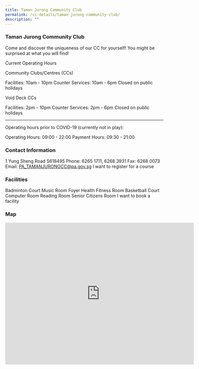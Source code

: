 ```yaml
---
title: Taman Jurong Community Club
permalink: /cc-details/taman-jurong-community-club/
description: ""
---
```

### Taman Jurong Community Club


Come and discover the uniqueness of our CC for yourself! You might be surprised at what you will find!

Current Operating Hours

Community Clubs/Centres (CCs)

Facilities: 10am - 10pm
Counter Services: 10am - 6pm
Closed on public holidays

Void Deck CCs

Facilities: 2pm - 10pm
Counter Services: 2pm - 6pm
Closed on public holidays

-------

Operating hours prior to COVID-19 (currently not in play):

Operating Hours: 09:00 - 22:00
Payment Hours: 09:30 - 21:00
 

### Contact Information
 1 Yung Sheng Road S618495
Phone: 6265 1711, 6268 3931
Fax: 6268 0073
Email: PA_TAMANJURONGCC@pa.gov.sg
I want to register for a course

### Facilities
Badminton Court
Music Room
Foyer
Health Fitness Room
Basketball Court
Computer Room
Reading Room
Senior Citizens Room
I want to book a facility

### Map
<iframe src="https://www.google.com/maps/embed?pb=!1m18!1m12!1m3!1d3988.7350919714186!2d103.71930471533106!3d1.3351526119929904!2m3!1f0!2f0!3f0!3m2!1i1024!2i768!4f13.1!3m3!1m2!1s0x31da0ffb135783c5%3A0xefbfa2284c107878!2sTaman%20Jurong%20Community%20Club!5e0!3m2!1sen!2ssg!4v1661229034407!5m2!1sen!2ssg" width="600" height="450" style="border:0;" allowfullscreen="" loading="lazy" ></iframe>